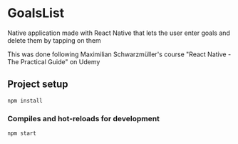 # GoalsList
Native application made with React Native that lets the user enter goals and delete them by tapping on them <br />

This was done following Maximilian Schwarzmüller's course "React Native - The Practical Guide" on Udemy

## Project setup
```
npm install
```

### Compiles and hot-reloads for development
```
npm start
```
